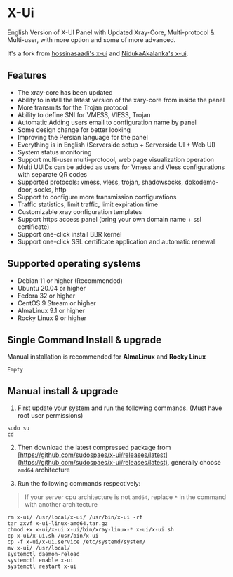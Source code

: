 # X-Ui

English Version of X-UI Panel with Updated Xray-Core, Multi-protocol & Multi-user, with more option and some of more advanced.

It's a fork from [hossinasaadi's x-ui](https://github.com/hossinasaadi/x-ui) and [NidukaAkalanka's x-ui](https://github.com/NidukaAkalanka/x-ui-english).


## Features
-   The xray-core has been updated
-   Ability to install the latest version of the xary-core from inside the panel
-   More transmits for the Trojan protocol
-   Ability to define SNI for VMESS, VlESS, Trojan
-   Automatic Adding users email to configuration name by panel
-   Some design change for better looking
-   Improving the Persian language for the panel
-   Everything is in English (Serverside setup + Serverside UI + Web UI)
-   System status monitoring
-   Support multi-user multi-protocol, web page visualization operation
-   Multi UUIDs can be added as users for Vmess and Vless configurations with separate QR codes
-   Supported protocols: vmess, vless, trojan, shadowsocks, dokodemo-door, socks, http
-   Support to configure more transmission configurations
-   Traffic statistics, limit traffic, limit expiration time
-   Customizable xray configuration templates
-   Support https access panel (bring your own domain name + ssl certificate)
-   Support one-click install BBR kernel
-   Support one-click SSL certificate application and automatic renewal

<!-- ## Preview
![enter image description here](https://github.com/sudospaes/img/blob/main/XL-UI/Screenshot_20230224_035858.png?raw=true)

![enter image description here](https://github.com/sudospaes/img/blob/main/XL-UI/Screenshot_20230224_035932.png?raw=true)

![enter image description here](https://github.com/sudospaes/img/blob/main/XL-UI/Screenshot_20230224_035951.png?raw=true)

![enter image description here](https://github.com/NidukaAkalanka/x-ui-english/raw/main/media/PostInstallation.png) -->

## Supported operating systems

-   Debian 11 or higher (Recommended)
-   Ubuntu 20.04 or higher
-   Fedora 32 or higher
-   CentOS 9 Stream or higher
-   AlmaLinux 9.1 or higher
-   Rocky Linux 9 or higher

## Single Command Install & upgrade
Manual installation is recommended for **AlmaLinux** and **Rocky Linux**

    Empty

    
## Manual install & upgrade
1.  First update your system and run the following commands. (Must have root user permissions)

   ```
sudo su
cd
```

2.  Then download the latest compressed package from  [https://github.com/sudospaes/x-ui/releases/latest](https://github.com/sudospaes/x-ui/releases/latest), generally choose  `amd64`  architecture

2.  Run the following commands respectively:

> If your server cpu architecture is not  `amd64`, replace  `*`  in the command with another architecture

  ```
rm x-ui/ /usr/local/x-ui/ /usr/bin/x-ui -rf
tar zxvf x-ui-linux-amd64.tar.gz
chmod +x x-ui/x-ui x-ui/bin/xray-linux-* x-ui/x-ui.sh
cp x-ui/x-ui.sh /usr/bin/x-ui
cp -f x-ui/x-ui.service /etc/systemd/system/
mv x-ui/ /usr/local/
systemctl daemon-reload
systemctl enable x-ui
systemctl restart x-ui
```
